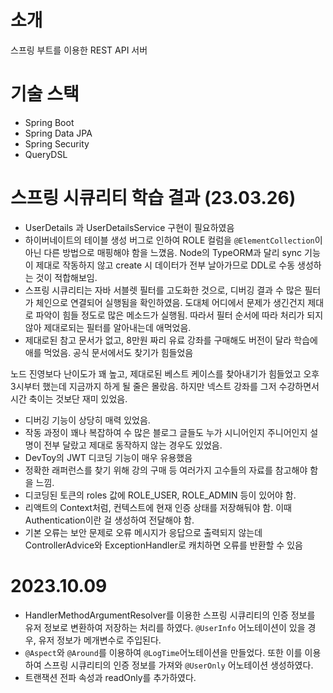 # 소개

스프링 부트를 이용한 REST API 서버

# 기술 스택

- Spring Boot
- Spring Data JPA
- Spring Security
- QueryDSL

# 스프링 시큐리티 학습 결과 (23.03.26)
- UserDetails 과 UserDetailsService 구현이 필요하였음
- 하이버네이트의 테이블 생성 버그로 인하여 ROLE 컬럼을 `@ElementCollection`이 아닌 다른 방법으로 매핑해야 함을 느꼈음. Node의 TypeORM과 달리 sync 기능이 제대로 작동하지 않고 create 시 데이터가 전부 날아가므로 DDL로 수동 생성하는 것이 적합해보임.
- 스프링 시큐리티는 자바 서블렛 필터를 고도화한 것으로, 디버깅 결과 수 많은 필터가 체인으로 연결되어 실행됨을 확인하였음. 도대체 어디에서 문제가 생긴건지 제대로 파악이 힘들 정도로 많은 메소드가 실행됨. 따라서 필터 순서에 따라 처리가 되지 않아 제대로되는 필터를 알아내는데 애먹었음.
- 제대로된 참고 문서가 없고, 8만원 짜리 유료 강좌를 구매해도 버전이 달라 학습에 애를 먹었음. 공식 문서에서도 찾기가 힘들었음

노드 진영보다 난이도가 꽤 높고, 제대로된 베스트 케이스를 찾아내기가 힘들었고 오후 3시부터 했는데 지금까지 하게 될 줄은 몰랐음. 하지만 넥스트 강좌를 그저 수강하면서 시간 축이는 것보단 재미 있었음.

- 디버깅 기능이 상당히 매력 있었음.
- 작동 과정이 꽤나 복잡하여 수 많은 블로그 글들도 누가 시니어인지 주니어인지 설명이 전부 달랐고 제대로 동작하지 않는 경우도 있었음.
- DevToy의 JWT 디코딩 기능이 매우 유용했음
- 정확한 래퍼런스를 찾기 위해 강의 구매 등 여러가지 고수들의 자료를 참고해야 함을 느낌.
- 디코딩된 토큰의 roles 값에 ROLE_USER, ROLE_ADMIN 등이 있어야 함.
- 리액트의 Context처럼, 컨텍스트에 현재 인증 상태를 저장해둬야 함. 이때 Authentication이란 걸 생성하여 전달해야 함.
- 기본 오류는 보안 문제로 오류 메시지가 응답으로 출력되지 않는데 ControllerAdvice와 ExceptionHandler로 캐치하면 오류를 반환할 수 있음

# 2023.10.09

- HandlerMethodArgumentResolver를 이용한 스프링 시큐리티의 인증 정보를 유저 정보로 변환하여 저장하는 처리를 하였다. `@UserInfo` 어노테이션이 있을 경우, 유저 정보가 메개변수로 주입된다.
- `@Aspect`와 `@Around`를 이용하여 `@LogTime`어노테이션을 만들었다. 또한 이를 이용하여 스프링 시큐리티의 인증 정보를 가져와 `@UserOnly` 어노테이션 생성하였다.
-  트랜잭션 전파 속성과 readOnly를 추가하였다.
